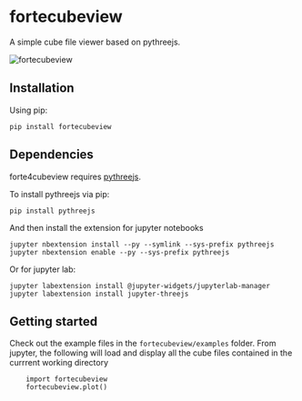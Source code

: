 # fortecubeview

A simple cube file viewer based on pythreejs.

![fortecubeview](extra/screenshot.png)

## Installation
Using pip:
```
pip install fortecubeview
```

## Dependencies
forte4cubeview requires [pythreejs](https://github.com/jupyter-widgets/pythreejs).

To install pythreejs via pip:
```
pip install pythreejs
```
And then install the extension for jupyter notebooks
```
jupyter nbextension install --py --symlink --sys-prefix pythreejs
jupyter nbextension enable --py --sys-prefix pythreejs
```
Or for jupyter lab:
```
jupyter labextension install @jupyter-widgets/jupyterlab-manager 
jupyter labextension install jupyter-threejs
```

## Getting started
Check out the example files in the `fortecubeview/examples` folder.
From jupyter, the following will load and display all the cube files contained in the currrent working directory
```
    import fortecubeview
    fortecubeview.plot()
```

